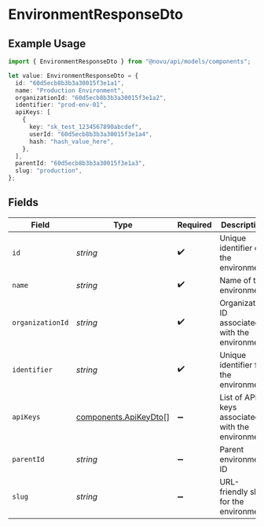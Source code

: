 # EnvironmentResponseDto

## Example Usage

```typescript
import { EnvironmentResponseDto } from "@novu/api/models/components";

let value: EnvironmentResponseDto = {
  id: "60d5ecb8b3b3a30015f3e1a1",
  name: "Production Environment",
  organizationId: "60d5ecb8b3b3a30015f3e1a2",
  identifier: "prod-env-01",
  apiKeys: [
    {
      key: "sk_test_1234567890abcdef",
      userId: "60d5ecb8b3b3a30015f3e1a4",
      hash: "hash_value_here",
    },
  ],
  parentId: "60d5ecb8b3b3a30015f3e1a3",
  slug: "production",
};
```

## Fields

| Field                                                          | Type                                                           | Required                                                       | Description                                                    | Example                                                        |
| -------------------------------------------------------------- | -------------------------------------------------------------- | -------------------------------------------------------------- | -------------------------------------------------------------- | -------------------------------------------------------------- |
| `id`                                                           | *string*                                                       | :heavy_check_mark:                                             | Unique identifier of the environment                           | 60d5ecb8b3b3a30015f3e1a1                                       |
| `name`                                                         | *string*                                                       | :heavy_check_mark:                                             | Name of the environment                                        | Production Environment                                         |
| `organizationId`                                               | *string*                                                       | :heavy_check_mark:                                             | Organization ID associated with the environment                | 60d5ecb8b3b3a30015f3e1a2                                       |
| `identifier`                                                   | *string*                                                       | :heavy_check_mark:                                             | Unique identifier for the environment                          | prod-env-01                                                    |
| `apiKeys`                                                      | [components.ApiKeyDto](../../models/components/apikeydto.md)[] | :heavy_minus_sign:                                             | List of API keys associated with the environment               |                                                                |
| `parentId`                                                     | *string*                                                       | :heavy_minus_sign:                                             | Parent environment ID                                          | 60d5ecb8b3b3a30015f3e1a3                                       |
| `slug`                                                         | *string*                                                       | :heavy_minus_sign:                                             | URL-friendly slug for the environment                          | production                                                     |